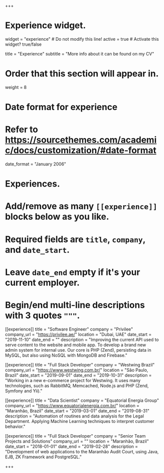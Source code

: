 +++
# Experience widget.
widget = "experience"  # Do not modify this line!
active = true  # Activate this widget? true/false

title = "Experience"
subtitle = "More info about it can be found on my CV"

# Order that this section will appear in.
weight = 8

# Date format for experience
#   Refer to https://sourcethemes.com/academic/docs/customization/#date-format
date_format = "January 2006"

# Experiences.
#   Add/remove as many `[[experience]]` blocks below as you like.
#   Required fields are `title`, `company`, and `date_start`.
#   Leave `date_end` empty if it's your current employer.
#   Begin/end multi-line descriptions with 3 quotes `"""`.
[[experience]]
  title = "Software Engineer"
  company = "Privilee"
  company_url = "https://privilee.ae/"
  location = "Dubai, UAE"
  date_start = "2019-11-10"
  date_end = ""
  description = "Improving the current API used to serve content to the website and mobile app. To develop a brand new admin system for internal use. Our core is PHP (Zend), persisting data in MySQL, but also using NoSQL with MongoDB and Firebase."

[[experience]]
  title = "Full Stack Developer"
  company = "Westwing Brazil"
  company_url = "https://www.westwing.com.br/"
  location = "São Paulo, Brazil"
  date_start = "2019-09-01"
  date_end = "2019-10-31"
  description = "Working in a new e-commerce project for Westwing. It uses many technologies, such as RabbitMQ, Memcached, Node.js and PHP (Zend, Symfony and Yii)."

[[experience]]
  title = "Data Scientist"
  company = "Equatorial Energia Group"
  company_url = "https://www.equatorialenergia.com.br/"
  location = "Maranhão, Brazil"
  date_start = "2019-03-01"
  date_end = "2019-08-31"
  description = "Automation of routines and data analysis for the Legal Department. Applying Machine Learning techniques to interpret customer behavior."

[[experience]]
  title = "Full Stack Developer"
  company = "Senior Team Projects and Solutions"
  company_url = ""
  location = "Maranhão, Brazil"
  date_start = "2018-01-01"
  date_end = "2019-02-28"
  description = "Development of web applications to the Maranhão Audit Court, using Java, EJB, ZK Framework and PostgreSQL."

+++
